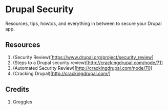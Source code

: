 # Drupal Security
Resources, tips, howtos, and everything in between to secure your Drupal app.

Resources
---------
1. (Security Review)[https://www.drupal.org/project/security_review]
2. (Steps to a Drupal security review)[http://crackingdrupal.com/node/71]
3. (Automated Security Review)[http://crackingdrupal.com/node/70]
4. (Cracking Drupal)[http://crackingdrupal.com/]

Credits
-------
1. Greggles

